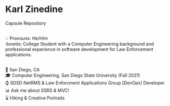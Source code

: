 # Karl Zinedine
Capsule Repository

<br />:bulb: Pronouns: He/Him
<br />:bowtie: College Student with a Computer Engineering background and professional experience in software development for Law Enforcement applications.

<br />:pushpin: San Diego, CA
<br />:mortar_board: Computer Engineering, San Diego State University (Fall 2021)
<br />:watch: SDSD NetRMS & Law Enforcment Applications Group [DevOps] Developer
<br />:bar_chart: Ask me about SSRS & MVC!
<br />:hourglass: Hiking & Creative Portraits
